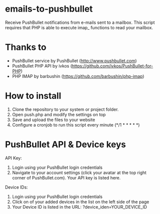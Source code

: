 emails-to-pushbullet
====================

Receive PushBullet notifications from e-mails sent to a mailbox. This script requires that PHP is able to execute imap_ functions to read your mailbox.


Thanks to
====================

  - PushBullet service by PushBullet (http://www.pushbullet.com)
  - PushBullet PHP API by ivkos (https://github.com/ivkos/PushBullet-for-PHP)
  - PHP IMAP by barbushin (https://github.com/barbushin/php-imap)


How to install
=====================

  1. Clone the repository to your system or project folder.
  2. Open push.php and modify the settings on top
  3. Save and upload the files to your website
  4. Configure a cronjob to run this script every minute (*/1 * * * * *)
  
PushBullet API & Device keys
=====================

API Key:
  1. Login using your PushBullet login credentials
  2. Navigate to your account settings (click your avatar at the top right corner of PushBullet.com). Your API key is listed here.
  
Device IDs:
  1. Login using your PushBullet login credentials
  2. Click on of your added devices in the list on the left side of the page
  3. Your Device ID is listed in the URL: ?device_iden=YOUR_DEVICE_ID
